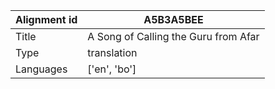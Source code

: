|Alignment id | A5B3A5BEE
| --- | --- 
|Title | A Song of Calling the Guru from Afar 
|Type | translation
|Languages | ['en', 'bo']